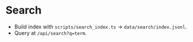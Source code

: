 # Search
- Build index with `scripts/search_index.ts` → `data/search/index.jsonl`.
- Query at `/api/search?q=term`.
